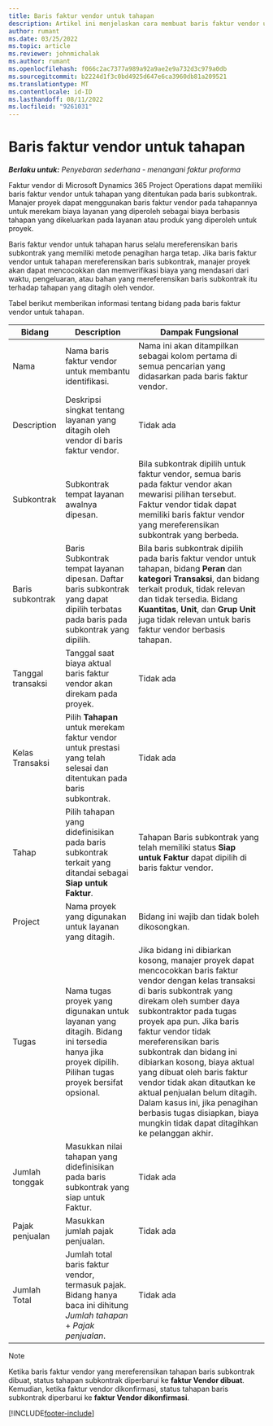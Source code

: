 ```yaml
---
title: Baris faktur vendor untuk tahapan
description: Artikel ini menjelaskan cara membuat baris faktur vendor untuk tahapan pada subkontrak.
author: rumant
ms.date: 03/25/2022
ms.topic: article
ms.reviewer: johnmichalak
ms.author: rumant
ms.openlocfilehash: f066c2ac7377a989a92a9ae2e9a732d3c979a0db
ms.sourcegitcommit: b2224d1f3c0bd4925d647e6ca3960db81a209521
ms.translationtype: MT
ms.contentlocale: id-ID
ms.lasthandoff: 08/11/2022
ms.locfileid: "9261031"
---
```

# <a name="vendor-invoice-lines-for-milestones"></a>Baris faktur vendor untuk tahapan

_**Berlaku untuk:** Penyebaran sederhana - menangani faktur proforma_

Faktur vendor di Microsoft Dynamics 365 Project Operations dapat memiliki baris faktur vendor untuk tahapan yang ditentukan pada baris subkontrak. Manajer proyek dapat menggunakan baris faktur vendor pada tahapannya untuk merekam biaya layanan yang diperoleh sebagai biaya berbasis tahapan yang dikeluarkan pada layanan atau produk yang diperoleh untuk proyek.

Baris faktur vendor untuk tahapan harus selalu mereferensikan baris subkontrak yang memiliki metode penagihan harga tetap. Jika baris faktur vendor untuk tahapan mereferensikan baris subkontrak, manajer proyek akan dapat mencocokkan dan memverifikasi biaya yang mendasari dari waktu, pengeluaran, atau bahan yang mereferensikan baris subkontrak itu terhadap tahapan yang ditagih oleh vendor.

Tabel berikut memberikan informasi tentang bidang pada baris faktur vendor untuk tahapan.

| Bidang | Description | Dampak Fungsional |
| --- | --- | --- |
| Nama | Nama baris faktur vendor untuk membantu identifikasi. | Nama ini akan ditampilkan sebagai kolom pertama di semua pencarian yang didasarkan pada baris faktur vendor. |
| Description | Deskripsi singkat tentang layanan yang ditagih oleh vendor di baris faktur vendor. | Tidak ada |
| Subkontrak | Subkontrak tempat layanan awalnya dipesan. | Bila subkontrak dipilih untuk faktur vendor, semua baris pada faktur vendor akan mewarisi pilihan tersebut. Faktur vendor tidak dapat memiliki baris faktur vendor yang mereferensikan subkontrak yang berbeda. |
| Baris subkontrak | Baris Subkontrak tempat layanan dipesan. Daftar baris subkontrak yang dapat dipilih terbatas pada baris pada subkontrak yang dipilih. | Bila baris subkontrak dipilih pada baris faktur vendor untuk tahapan, bidang **Peran** dan **kategori Transaksi**, dan bidang terkait produk, tidak relevan dan tidak tersedia. Bidang **Kuantitas**, **Unit**, dan **Grup Unit** juga tidak relevan untuk baris faktur vendor berbasis tahapan. |
| Tanggal transaksi | Tanggal saat biaya aktual baris faktur vendor akan direkam pada proyek. | Tidak ada |
| Kelas Transaksi | Pilih **Tahapan** untuk merekam faktur vendor untuk prestasi yang telah selesai dan ditentukan pada baris subkontrak. | Tidak ada |
| Tahap | Pilih tahapan yang didefinisikan pada baris subkontrak terkait yang ditandai sebagai **Siap untuk Faktur**. | Tahapan Baris subkontrak yang telah memiliki status **Siap untuk Faktur** dapat dipilih di baris faktur vendor. |
| Project | Nama proyek yang digunakan untuk layanan yang ditagih. | Bidang ini wajib dan tidak boleh dikosongkan. |
| Tugas | Nama tugas proyek yang digunakan untuk layanan yang ditagih. Bidang ini tersedia hanya jika proyek dipilih. Pilihan tugas proyek bersifat opsional. | Jika bidang ini dibiarkan kosong, manajer proyek dapat mencocokkan baris faktur vendor dengan kelas transaksi di baris subkontrak yang direkam oleh sumber daya subkontraktor pada tugas proyek apa pun. Jika baris faktur vendor tidak mereferensikan baris subkontrak dan bidang ini dibiarkan kosong, biaya aktual yang dibuat oleh baris faktur vendor tidak akan ditautkan ke aktual penjualan belum ditagih. Dalam kasus ini, jika penagihan berbasis tugas disiapkan, biaya mungkin tidak dapat ditagihkan ke pelanggan akhir. |
| Jumlah tonggak | Masukkan nilai tahapan yang didefinisikan pada baris subkontrak yang siap untuk Faktur. | Tidak ada |
| Pajak penjualan | Masukkan jumlah pajak penjualan. | Tidak ada |
| Jumlah Total | Jumlah total baris faktur vendor, termasuk pajak. Bidang hanya baca ini dihitung *Jumlah tahapan* + *Pajak penjualan*. | Tidak ada |

> [!NOTE]
> Ketika baris faktur vendor yang mereferensikan tahapan baris subkontrak dibuat, status tahapan subkontrak diperbarui ke **faktur Vendor dibuat**. Kemudian, ketika faktur vendor dikonfirmasi, status tahapan baris subkontrak diperbarui ke **faktur Vendor dikonfirmasi**.

[!INCLUDE[footer-include](../../includes/footer-banner.md)]
